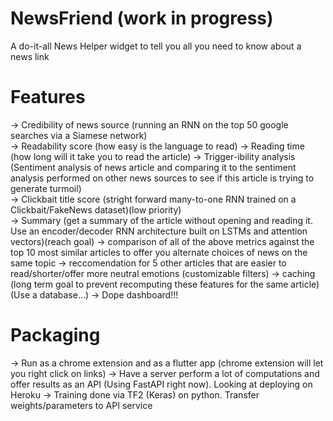 # NewsFriend (work in progress)

A do-it-all News Helper widget to tell you all you need to know about a news link

# Features
-> Credibility of news source (running an RNN on the top 50 google searches via a Siamese network)  
-> Readability score (how easy is the language to read)
-> Reading time (how long will it take you to read the article)
-> Trigger-ibility analysis (Sentiment analysis of news article and comparing it to the sentiment analysis performed on other news sources to see if this article is trying to generate turmoil)  
-> Clickbait title score (stright forward many-to-one RNN trained on a Clickbait/FakeNews dataset)(low priority)  
-> Summary (get a summary of the article without opening and reading it. Use an encoder/decoder RNN architecture built on LSTMs and attention vectors)(reach goal)
-> comparison of all of the above metrics against the top 10 most similar articles to offer you alternate choices of news on the same topic
-> reccomendation for 5 other articles that are easier to read/shorter/offer more neutral emotions (customizable filters)
-> caching (long term goal to prevent recomputing these features for the same article) (Use a database...)
-> Dope dashboard!!!

# Packaging
-> Run as a chrome extension and as a flutter app (chrome extension will let you right click on links)
-> Have a server perform a lot of computations and offer results as an API (Using FastAPI right now). Looking at deploying on Heroku 
-> Training done via TF2 (Keras) on python. Transfer weights/parameters to API service
